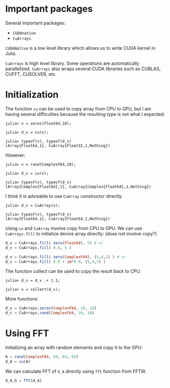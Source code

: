 # Important packages

Several important packages:
- `CUDAnative`
- `CuArrays`

`CUDANative` is a low level library which allows us to write CUDA kernel in Julia.

`CuArrays` is high level library. Some operations are automatically
parallelized. `CuArrays` also wraps several CUDA libraries such as
CUBLAS, CUFFT, CUSOLVER, etc.

# Initialization

The function `cu` can be used to copy array from CPU to GPU, but I am having
several difficulties because the resulting type is not what I expected:
```
julia> v = zeros(Float64,10);

julia> d_v = cu(v);

julia> typeof(v), typeof(d_v)
(Array{Float64,1}, CuArray{Float32,1,Nothing})
```

However:
```
julia> v = rand(ComplexF64,10);

julia> d_v = cu(v);

julia> typeof(v), typeof(d_v)
(Array{Complex{Float64},1}, CuArray{Complex{Float64},1,Nothing})
```


I think it is advisable to use `CuArray` constructor directly.
```
julia> d_v = CuArray(v);

julia> typeof(v), typeof(d_v)
(Array{Float64,1}, CuArray{Float64,1,Nothing})
```

Using `cu` and `CuArray` involve copy from CPU to GPU. We can use
`CuArrays.fill` to initialize device array directly: (does not involve copy?)
```julia
d_v = CuArrays.fill( zero(Float64), 5) # or
d_v = CuArrays.fill( 0.0, 5 )

d_v = CuArrays.fill( zero(ComplexF64), (5,4,2) ) # or
d_v = CuArrays.fill( 0.0 + im*0.0, (5,4,2) )
```

The function collect can be used to copy the result back to CPU.
```
julia> d_v = d_v .+ 1.1;

julia> v = collect(d_v);
```


More functions:
```julia
d_x = CuArrays.zeros(ComplexF64, 10, 10)
d_c = CuArrays.rand(ComplexF64, 10, 10)
```


# Using FFT

Initializing an array with random elements and copy it to the GPU:
```julia
A = rand(ComplexF64, 64, 64, 64)
d_A = cu(A)
```

We can calculate FFT of `d_A` directly using `fft` function from FFTW.
```julia
d_A_G = fft(d_A)
```
